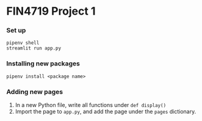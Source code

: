 # FIN4719 Project 1

### Set up 
`pipenv shell`  
`streamlit run app.py`

### Installing new packages
`pipenv install <package name>`  

### Adding new pages 
1. In a new Python file, write all functions under `def display()`  
2. Import the page to `app.py`, and add the page under the `pages` dictionary.

